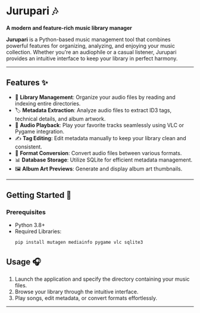 # Jurupari 🎶  
**A modern and feature-rich music library manager**  

**Jurupari** is a Python-based music management tool that combines powerful features for organizing, analyzing, and enjoying your music collection. Whether you're an audiophile or a casual listener, Jurupari provides an intuitive interface to keep your library in perfect harmony.  

---

## Features ✨  
- 📂 **Library Management**: Organize your audio files by reading and indexing entire directories.  
- 🏷️ **Metadata Extraction**: Analyze audio files to extract ID3 tags, technical details, and album artwork.  
- 🎵 **Audio Playback**: Play your favorite tracks seamlessly using VLC or Pygame integration.  
- ✍️ **Tag Editing**: Edit metadata manually to keep your library clean and consistent.  
- 🔄 **Format Conversion**: Convert audio files between various formats.  
- 📊 **Database Storage**: Utilize SQLite for efficient metadata management.  
- 🖼️ **Album Art Previews**: Generate and display album art thumbnails.  

---

## Getting Started 🚀  

### Prerequisites  
- Python 3.8+  
- Required Libraries:  
  ```bash
  pip install mutagen mediainfo pygame vlc sqlite3
  ```

## Usage 🎧  
1. Launch the application and specify the directory containing your music files.  
2. Browse your library through the intuitive interface.  
3. Play songs, edit metadata, or convert formats effortlessly.  

---

